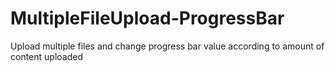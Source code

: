 # MultipleFileUpload-ProgressBar
Upload multiple files and change progress bar value according to amount of content uploaded
